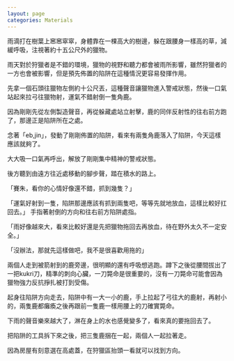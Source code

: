 ```yaml
---
layout: page
categories: Materials
---
```


雨滴打在樹葉上窸窸窣窣，身體靠在一棵高大的樹邊，躲在跟腰身一樣高的草，減緩呼吸，注視著約十五公尺外的獵物。

雨天對於狩獵者是不錯的環境，獵物的視野和聽力都會被雨所影響，雖然狩獵者的一方也會被影響，但是預先佈置的陷阱在這種情況更容易發揮作用。

先拿一個石頭往獵物左側約十公尺丟，這種聲音讓獵物進入警戒狀態，然後一口氣站起來拉弓往獵物射，運氣不錯射倒一隻角鹿。

因為剛剛先從左側製造聲音，再從躲藏處站立射擊，鹿的同伴反射性的往右前方跑了，那邊正是陷阱所在之處。

念著「eb,jin」，發動了剛剛佈置的陷阱，看來有兩隻角鹿落入了陷阱，今天這樣應該就夠了。

大大吸一口氣再呼出，解放了剛剛集中精神的警戒狀態。

後方聽到由遠方往近處移動的腳步聲，踏在積水的路上。

「賽朱，看你的心情好像還不錯，抓到幾隻？」

「運氣好射到一隻，陷阱那邊應該有抓到兩隻吧，等等先就地放血，這樣比較好扛回去。」
手指著射倒的方向和往右前方陷阱處指。

「雨好像越來大，看來比較好還是先把獵物拖回去再放血，待在野外太久不一定安全。」

「沒辦法，那就先這樣做吧，我不是很喜歡用拖的」

兩個人走到被箭射到的鹿旁邊，很明顯的還有呼吸想逃跑。蹲下之後從腰間拔出了一把kukri刀，精準的刺向心臟，一刀斃命是很重要的，沒有一刀斃命可能會因為獵物強力反抗掙扎被打到受傷。

起身往陷阱方向走去，陷阱中有一大一小的鹿，手上拉起了弓往大的鹿射，再射小的，兩隻鹿都癱瘓之後再跟前一隻鹿一樣用腰上的刀確實斃命。

下雨的聲音樂來越大了，淋在身上的水也感覺變多了，看來真的要拖回去了。

把陷阱的工具拆下來之後，把三隻鹿捆在一起，兩個人一起拉著走。

因為房屋有刻意選在高處蓋，在狩獵區抬頭一看就可以找到方向。
